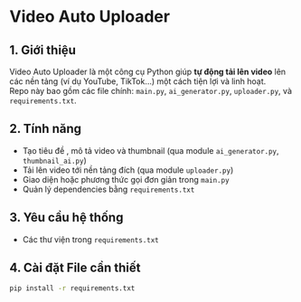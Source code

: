 # Video Auto Uploader

## 1. Giới thiệu  
Video Auto Uploader là một công cụ Python giúp **tự động tải lên video** lên các nền tảng (ví dụ YouTube, TikTok…) một cách tiện lợi và linh hoạt.  
Repo này bao gồm các file chính: `main.py`, `ai_generator.py`, `uploader.py`, và `requirements.txt`.

## 2. Tính năng  
- Tạo tiêu đề , mô tả video và thumbnail (qua module `ai_generator.py`, `thumbnail_ai.py`)  
- Tải lên video tới nền tảng đích (qua module `uploader.py`)  
- Giao diện hoặc phương thức gọi đơn giản trong `main.py`  
- Quản lý dependencies bằng `requirements.txt`

## 3. Yêu cầu hệ thống  
- Các thư viện trong `requirements.txt`

## 4. Cài đặt File cần thiết
```bash
pip install -r requirements.txt


